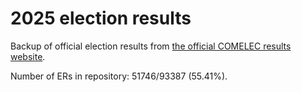 # 2025 election results

Backup of official election results from [the official COMELEC results website](https://2025electionresults.comelec.gov.ph).



































Number of ERs in repository: 51746/93387 (55.41%).
